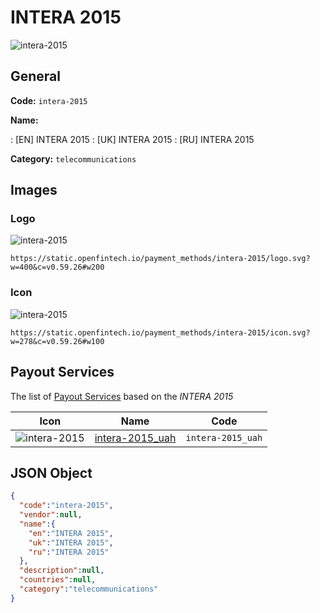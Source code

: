
# INTERA 2015 
![intera-2015](https://static.openfintech.io/payment_methods/intera-2015/logo.svg?w=400&c=v0.59.26#w200)  

## General 
**Code:** `intera-2015` 
 
**Name:** 
 
:	[EN] INTERA 2015 
:	[UK] INTERA 2015 
:	[RU] INTERA 2015 
 
**Category:** `telecommunications` 
 

## Images 

### Logo 
![intera-2015](https://static.openfintech.io/payment_methods/intera-2015/logo.svg?w=400&c=v0.59.26#w200)  

```
https://static.openfintech.io/payment_methods/intera-2015/logo.svg?w=400&c=v0.59.26#w200
```  

### Icon 
![intera-2015](https://static.openfintech.io/payment_methods/intera-2015/icon.svg?w=278&c=v0.59.26#w100)  

```
https://static.openfintech.io/payment_methods/intera-2015/icon.svg?w=278&c=v0.59.26#w100
```  

## Payout Services 
 
The list of [Payout Services](/payout-services/) based on the _INTERA 2015_ 

|Icon|Name|Code| 
|:---:|:---:|:---:| 
|![intera-2015](https://static.openfintech.io/payout_methods/intera-2015/icon.svg?w=278&c=v0.59.26#w40) |[intera-2015_uah](/payout-services/intera-2015_uah/)|`intera-2015_uah`| 
 

## JSON Object 

```json
{
  "code":"intera-2015",
  "vendor":null,
  "name":{
    "en":"INTERA 2015",
    "uk":"INTERA 2015",
    "ru":"INTERA 2015"
  },
  "description":null,
  "countries":null,
  "category":"telecommunications"
}
```  
